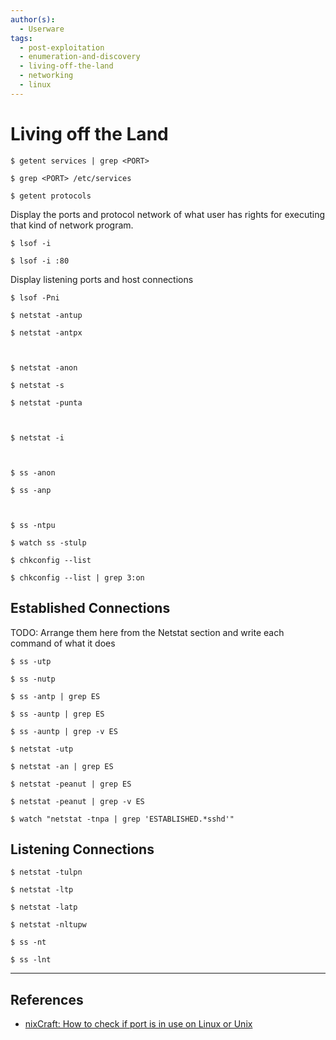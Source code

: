 ```yaml
---
author(s):
  - Userware
tags:
  - post-exploitation
  - enumeration-and-discovery
  - living-off-the-land
  - networking
  - linux
---
```

# Living off the Land

```
$ getent services | grep <PORT>

$ grep <PORT> /etc/services

$ getent protocols
```

Display the ports and protocol network of what user has rights for executing that kind of network program.

```
$ lsof -i

$ lsof -i :80
```

Display listening ports and host connections

```
$ lsof -Pni
```

```
$ netstat -antup

$ netstat -antpx



$ netstat -anon

$ netstat -s

$ netstat -punta



$ netstat -i



$ ss -anon

$ ss -anp



$ ss -ntpu

$ watch ss -stulp

$ chkconfig --list

$ chkconfig --list | grep 3:on
```

## Established Connections

TODO: Arrange them here from the Netstat section and write each command of what it does

```
$ ss -utp

$ ss -nutp

$ ss -antp | grep ES

$ ss -auntp | grep ES

$ ss -auntp | grep -v ES
```

```
$ netstat -utp

$ netstat -an | grep ES

$ netstat -peanut | grep ES

$ netstat -peanut | grep -v ES
```

```
$ watch "netstat -tnpa | grep 'ESTABLISHED.*sshd'"
```

## Listening Connections

```
$ netstat -tulpn

$ netstat -ltp

$ netstat -latp

$ netstat -nltupw

$ ss -nt

$ ss -lnt
```

---
## References

- [nixCraft: How to check if port is in use on Linux or Unix](https://www.cyberciti.biz/faq/unix-linux-check-if-port-is-in-use-command/)